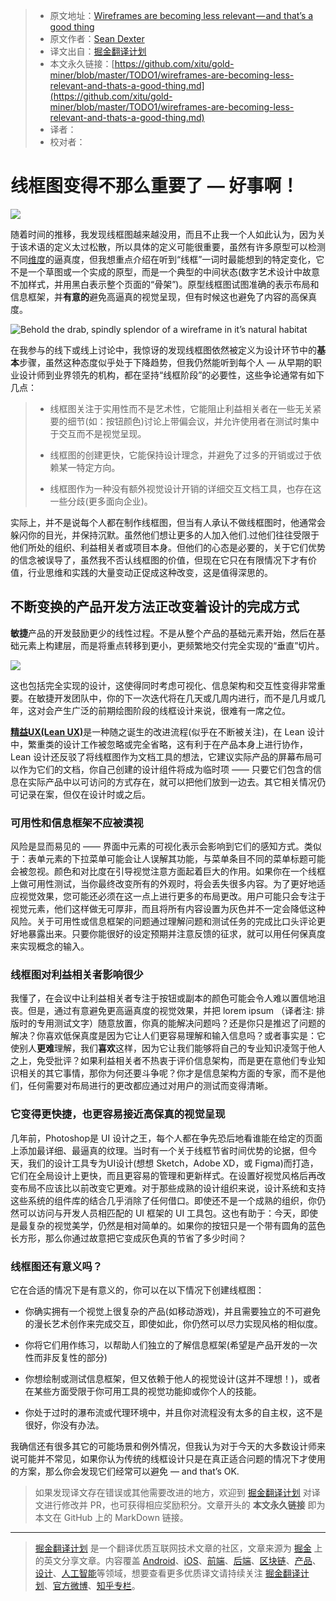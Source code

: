 > * 原文地址：[Wireframes are becoming less relevant — and that’s a good thing](https://medium.com/@seandexter1/wireframes-are-becoming-less-relevant-and-thats-a-good-thing-e66b30724a27)
> * 原文作者：[Sean Dexter](https://medium.com/@seandexter1)
> * 译文出自：[掘金翻译计划](https://github.com/xitu/gold-miner)
> * 本文永久链接：[https://github.com/xitu/gold-miner/blob/master/TODO1/wireframes-are-becoming-less-relevant-and-thats-a-good-thing.md](https://github.com/xitu/gold-miner/blob/master/TODO1/wireframes-are-becoming-less-relevant-and-thats-a-good-thing.md)
> * 译者：
> * 校对者：

# 线框图变得不那么重要了 — 好事啊！

![](https://cdn-images-1.medium.com/max/3160/1*-uTCxjdcMtjgKnKfUJqixA.png)

随着时间的推移，我发现线框图越来越没用，而且不止我一个人如此认为，因为关于该术语的定义太过松散，所以具体的定义可能很重要，虽然有许多原型可以检测不同[维度](https://medium.com/in-the-hudl/prototype-fidelity-its-more-than-high-and-low-4dedb4cb1a0)的逼真度，但我想重点介绍在听到“线框”一词时最能想到的特定变化，它不是一个草图或一个实成的原型，而是一个典型的中间状态(数字艺术设计中故意不加样式，并用黑白表示整个页面的“骨架”)。原型线框图试图准确的表示布局和信息框架，并**有意的**避免高逼真的视觉呈现，但有时候这也避免了内容的高保真度。


![Behold the drab, spindly splendor of a wireframe in it’s natural habitat](https://cdn-images-1.medium.com/max/3360/0*0FGSCBVTYpA2Dt4z.png)

在我参与的线下或线上讨论中，我惊讶的发现线框图依然被定义为设计环节中的**基本**步骤，虽然这种态度似乎处于下降趋势，但我仍然能听到每个人 — 从早期的职业设计师到业界领先的机构，都在坚持“线框阶段”的必要性，这些争论通常有如下几点：

> - 线框图关注于实用性而不是艺术性，它能阻止利益相关者在一些无关紧要的细节(如：按钮颜色)讨论上带偏会议，并允许使用者在测试时集中于交互而不是视觉呈现。
>
> - 线框图的创建更快，它能保持设计理念，并避免了过多的开销或过于依赖某一特定方向。
>
> - 线框图作为一种没有额外视觉设计开销的详细交互文档工具，也存在这一些分歧(更多面向企业)。

实际上，并不是说每个人都在制作线框图，但当有人承认不做线框图时，他通常会躲闪你的目光，并保持沉默。虽然他们想让更多的人加入他们.过他们往往受限于他们所处的组织、利益相关者或项目本身。但他们的心态是必要的，关于它们优势的信念被误导了，虽然我不否认线框图的价值，但现在它只在有限情况下才有价值，行业思维和实践的大量变动正促成这种改变，这是值得深思的。

## 不断变换的产品开发方法正改变着设计的完成方式

**敏捷**产品的开发鼓励更少的线性过程。不是从整个产品的基础元素开始，然后在基础元素上构建层，而是将重点转移到更小，更频繁地交付完全实现的“垂直”切片。

![](https://cdn-images-1.medium.com/max/2000/1*ZP-WJyxl2cwFlE_SifUCkA.png)

这也包括完全实现的设计，这使得同时考虑可视化、信息架构和交互性变得非常重要。在敏捷开发团队中，你的下一次迭代将在几天或几周内进行，而不是几月或几年，这对会产生广泛的前期绘图阶段的线框设计来说，很难有一席之位。

[**精益UX(Lean UX)**](https://www.smashingmagazine.com/2011/03/lean-ux-getting-out-of-the-deliverables-business/)是一种随之诞生的改进流程(似乎在不断被关注)，在 Lean 设计中，繁重类的设计工作被忽略或完全省略，这有利于在产品本身上进行协作，Lean 设计还反驳了将线框图作为文档工具的想法，它建议实际产品的屏幕布局可以作为它们的文档，你自己创建的设计组件将成为临时项 —— 只要它们包含的信息在实际产品中以可访问的方式存在，就可以把他们放到一边去。其它相关情况仍可记录在案，但仅在设计时或之后。

### 可用性和信息框架不应被漠视

风险是显而易见的 —— 界面中元素的可视化表示会影响到它们的感知方式。类似于：表单元素的下拉菜单可能会让人误解其功能，与菜单条目不同的菜单标题可能会被忽视。颜色和对比度在引导视觉注意方面起着巨大的作用。如果你在一个线框上做可用性测试，当你最终改变所有的外观时，将会丢失很多内容。为了更好地适应视觉效果，您可能还必须在这一点上进行更多的布局更改。用户可能只会专注于视觉元素，他们这样做无可厚非，而且将所有内容设置为灰色并不一定会降低这种风险。关于可用性或信息框架的问题通过理解问题和测试任务的完成比口头评论更好地暴露出来。只要你能很好的设定预期并注意反馈的征求，就可以用任何保真度来实现概念的输入。

### 线框图对利益相关者影响很少

我懂了，在会议中让利益相关者专注于按钮或副本的颜色可能会令人难以置信地沮丧。但是，通过有意避免更高逼真度的视觉效果，并把 lorem ipsum （译者注: 排版时的专用测试文字）随意放置，你真的能解决问题吗？还是你只是推迟了问题的解决？你喜欢低保真度是因为它让人们更容易理解和输入信息吗？或者事实是：它使别人**更难**理解，我们**喜欢**这样，因为它让我们能够将自己的专业知识凌驾于他人之上，免受批评？如果利益相关者不热衷于评价信息架构，而是更在意他们专业知识相关的其它事情，那你为何还要斗争呢？你才是信息架构方面的专家，而不是他们，任何需要对布局进行的更改都应通过对用户的测试而变得清晰。

### 它变得更快捷，也更容易接近高保真的视觉呈现

几年前，Photoshop是 UI 设计之王，每个人都在争先恐后地看谁能在给定的页面上添加最详细、最逼真的纹理。当时有一个关于线框节省时间优势的论据，但今天，我们的设计工具专为UI设计(想想 Sketch，Adobe XD，或 Figma)而打造，它们在全局设计上更快，而且更容易的管理和更新样式。在设置好视觉风格后再改变布局不应该比以前改变它更难。对于那些成熟的设计组织来说，设计系统和支持这些系统的组件库的结合几乎消除了任何借口。即使还不是一个成熟的组织，你仍然可以访问与开发人员相匹配的 UI 框架的 UI 工具包。这也有助于：今天，即使是最复杂的视觉美学，仍然是相对简单的。如果你的按钮只是一个带有圆角的蓝色长方形，那么你通过故意把它变成灰色真的节省了多少时间？
### 线框图还有意义吗？

它在合适的情况下是有意义的，你可以在以下情况下创建线框图：

- 你确实拥有一个视觉上很复杂的产品(如移动游戏)，并且需要独立的不可避免的漫长艺术创作来完成交互，即使如此，你仍然可以尽力实现风格的相似度。

- 你将它们用作练习，以帮助人们独立的了解信息框架(希望是产品开发的一次性而非反复性的部分)

- 你想绘制或测试信息框架，但又依赖于他人的视觉设计(这并不理想！)，或者在某些方面受限于你可用工具的视觉功能抑或你个人的技能。

- 你处于过时的瀑布流或代理环境中，并且你对流程没有太多的自主权，这不是很好，你没有办法。

我确信还有很多其它的可能场景和例外情况，但我认为对于今天的大多数设计师来说可能并不常见，如果你认为传统的线框设计只是在真正适合问题的情况下才使用的方案，那么你会发现它们经常可以避免 — and that’s OK.

> 如果发现译文存在错误或其他需要改进的地方，欢迎到 [掘金翻译计划](https://github.com/xitu/gold-miner) 对译文进行修改并 PR，也可获得相应奖励积分。文章开头的 **本文永久链接** 即为本文在 GitHub 上的 MarkDown 链接。

---

> [掘金翻译计划](https://github.com/xitu/gold-miner) 是一个翻译优质互联网技术文章的社区，文章来源为 [掘金](https://juejin.im) 上的英文分享文章。内容覆盖 [Android](https://github.com/xitu/gold-miner#android)、[iOS](https://github.com/xitu/gold-miner#ios)、[前端](https://github.com/xitu/gold-miner#前端)、[后端](https://github.com/xitu/gold-miner#后端)、[区块链](https://github.com/xitu/gold-miner#区块链)、[产品](https://github.com/xitu/gold-miner#产品)、[设计](https://github.com/xitu/gold-miner#设计)、[人工智能](https://github.com/xitu/gold-miner#人工智能)等领域，想要查看更多优质译文请持续关注 [掘金翻译计划](https://github.com/xitu/gold-miner)、[官方微博](http://weibo.com/juejinfanyi)、[知乎专栏](https://zhuanlan.zhihu.com/juejinfanyi)。
